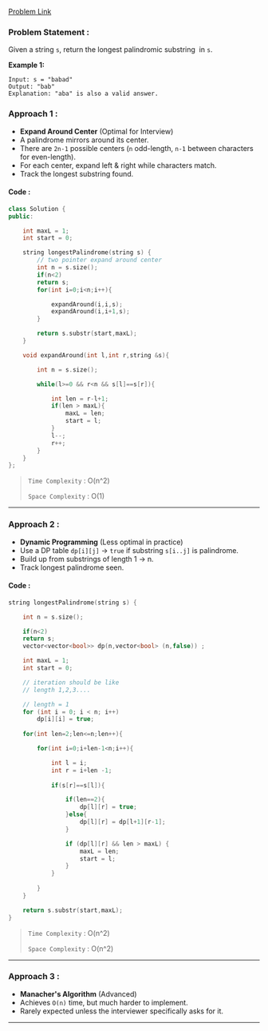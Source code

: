 [Problem Link](https://leetcode.com/problems/longest-palindromic-substring/description/)
### Problem Statement : 

Given a string `s`, return the longest palindromic substring  in `s`.

**Example 1:**

```
Input: s = "babad"
Output: "bab"
Explanation: "aba" is also a valid answer.
```

### Approach 1 :
- **Expand Around Center** (Optimal for Interview)
- A palindrome mirrors around its center.
- There are `2n-1` possible centers (`n` odd-length, `n-1` between characters for even-length).
- For each center, expand left & right while characters match.
- Track the longest substring found.

#### Code :


``` cpp
class Solution {
public:

    int maxL = 1;
    int start = 0;

    string longestPalindrome(string s) {
        // two pointer expand around center
        int n = s.size();
        if(n<2)
        return s;
        for(int i=0;i<n;i++){

            expandAround(i,i,s);
            expandAround(i,i+1,s);
        }

        return s.substr(start,maxL);
    }

    void expandAround(int l,int r,string &s){

        int n = s.size();

        while(l>=0 && r<n && s[l]==s[r]){

            int len = r-l+1;
            if(len > maxL){
                maxL = len;
                start = l;
            }
            l--;
            r++;
        }
    }
};
```

> `Time Complexity` : O(n^2)
> 
> `Space Complexity` : O(1) 


---

###  Approach 2 :

- **Dynamic Programming** (Less optimal in practice)
- Use a DP table `dp[i][j]` → `true` if substring `s[i..j]` is palindrome.
- Build up from substrings of length 1 → n.
- Track longest palindrome seen.

#### Code :

```cpp
string longestPalindrome(string s) {

	int n = s.size();

	if(n<2)
	return s;
	vector<vector<bool>> dp(n,vector<bool> (n,false)) ;

	int maxL = 1;
	int start = 0;

	// iteration should be like 
	// length 1,2,3....

	// length = 1
	for (int i = 0; i < n; i++)
		dp[i][i] = true;
	
	for(int len=2;len<=n;len++){

		for(int i=0;i+len-1<n;i++){

			int l = i;
			int r = i+len -1;
			
			if(s[r]==s[l]){

				if(len==2){
					dp[l][r] = true;
				}else{
					dp[l][r] = dp[l+1][r-1];
				}

				if (dp[l][r] && len > maxL) {
					maxL = len;
					start = l;
				}
			}
			   
		}	
	}

	return s.substr(start,maxL);
}
```


> `Time Complexity` : O(n^2) 
> 
> `Space Complexity` : O(n^2) 

---

### Approach 3 :

- **Manacher's Algorithm** (Advanced)
- Achieves `O(n)` time, but much harder to implement.
- Rarely expected unless the interviewer specifically asks for it.

---
